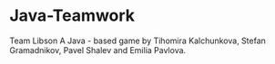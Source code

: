 # Java-Teamwork
Team Libson
A Java - based game by Tihomira Kalchunkova, Stefan Gramadnikov, Pavel Shalev and Emilia Pavlova.

